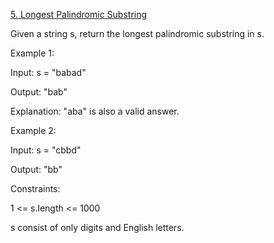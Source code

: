 [5. Longest Palindromic Substring](https://leetcode.com/problems/longest-palindromic-substring/description/?envType=problem-list-v2&envId=rr2ss0g5)

Given a string s, return the longest palindromic substring in s.

 

Example 1:

Input: s = "babad"

Output: "bab"

Explanation: "aba" is also a valid answer.


Example 2:

Input: s = "cbbd"

Output: "bb"
 

Constraints:

1 <= s.length <= 1000

s consist of only digits and English letters.
